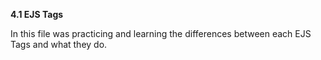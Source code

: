 **4.1 EJS Tags**

In this file was practicing and learning the differences between each EJS Tags and what they do.
